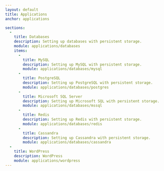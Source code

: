 ```yaml
---
layout: default
title: Applications
anchor: applications

sections:
  -
    title: Databases
    description: Setting up databases with persistent storage.
    module: applications/databases
    items:
      -
        title: MySQL
        description: Setting up MySQL with persistent storage.
        module: applications/databases/mysql
      -
        title: PostgreSQL
        description: Setting up PostgreSQL with persistent storage.
        module: applications/databases/postgres
      -
        title: Microsoft SQL Server
        description: Setting up Microsoft SQL with persistent storage.
        module: applications/databases/mssql
      -
        title: Redis
        description: Setting up Redis with persistent storage.
        module: applications/databases/redis
      -
        title: Cassandra
        description: Setting up Cassandra with persistent storage.
        module: applications/databases/cassandra
  -
    title: WordPress
    description: WordPress
    module: applications/wordpress
---
```

